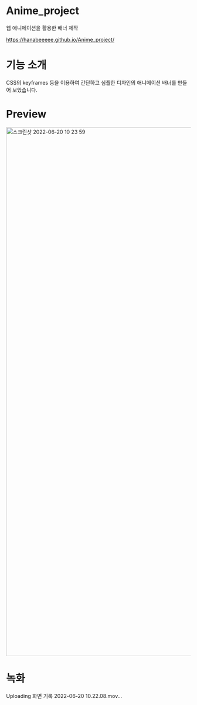 # Anime_project
웹 애니메이션을 활용한 배너 제작

https://hanabeeeee.github.io/Anime_project/


# 기능 소개
CSS의 keyframes 등을 이용하여 간단하고 심플한 디자인의 애니메이션 배너를 만들어 보았습니다.

# Preview
<img width="1439" alt="스크린샷 2022-06-20 10 23 59" src="https://user-images.githubusercontent.com/105402245/174509567-3360395e-c885-4ca9-b576-106a6b1c42e6.png">

# 녹화
Uploading 화면 기록 2022-06-20 10.22.08.mov…

